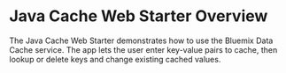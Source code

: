 # Java Cache Web Starter Overview

The Java Cache Web Starter demonstrates how to use the Bluemix Data Cache service. The app lets the user enter key-value pairs to cache, then lookup or delete keys and change existing cached values.